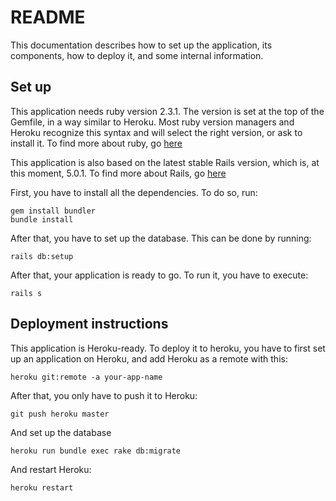 # README

This documentation describes how to set up the application, its components, how
to deploy it, and some internal information.

## Set up
This application needs ruby version 2.3.1. The version is set at the top of the
Gemfile, in a way similar to Heroku. Most ruby version managers and Heroku
recognize this syntax and will select the right version, or ask to install it.
To find more about ruby, go [here](https://www.ruby-lang.org/es/)

This application is also based on the latest stable Rails version, which is, at
this moment, 5.0.1. To find more about Rails, go [here](http://rubyonrails.org/)

First, you have to install all the dependencies. To do so, run:

    gem install bundler
    bundle install

After that, you have to set up the database. This can be done by running:

    rails db:setup

After that, your application is ready to go. To run it, you have to execute:

    rails s

## Deployment instructions
This application is Heroku-ready. To deploy it to heroku, you have to first set
up an application on Heroku, and add Heroku as a remote with this:

    heroku git:remote -a your-app-name

After that, you only have to push it to Heroku:

    git push heroku master

And set up the database

    heroku run bundle exec rake db:migrate

And restart Heroku:

	heroku restart    